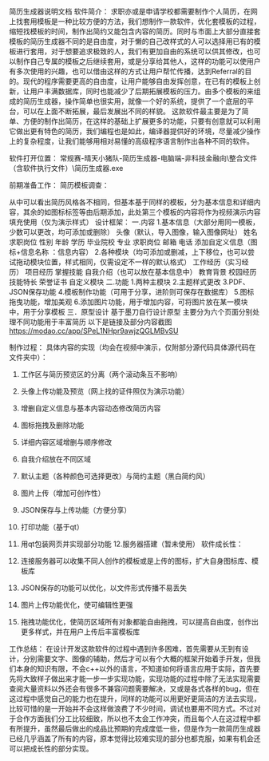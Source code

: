 # 
简历生成器说明文档
软件简介：
求职亦或是申请学校都需要制作个人简历，在网上找套用模板是一种比较方便的方法，我们想制作一款软件，优化套模板的过程，缩短找模板的时间，制作出简约又能包含内容的简历。同时与市面上大部分直接套模板的简历生成器不同的是自由度，对于懒的自己改样式的人可以选择用已有的模板进行套用，对于想要追求极致的人，我们有更加自由的系统可以供其修改，也可以制作自己专属的模板之后继续套用，或是分享给其他人，这样的功能可以使用户有多次使用的兴趣，也可以借由这样的方式让用户帮忙传播，达到Referral的目的。现代的程序需要更高的自由度，让用户能够自由发挥创意，在已有的模板上创新，让用户丰满数据库，同时也能减少了后期拓展模板的压力。由多个模板的来组成的简历生成器，操作简单也很实用，就像一个好的系统，提供了一个底层的平台，可以在上面不断拓展，最后发展出不同的样貌。
这款软件最主要是为了简单、方便的制作出简历，在这样的基础上扩展更多的功能，只要有创意就可以利用它做出更有特色的简历，我们编程也是如此，编译器提供好的环境，尽量减少操作上的复杂程度，让我们能够用相对易懂的高级程序语言制作出各种不同的软件。

软件打开位置：
常规赛-晴天小猪队-简历生成器-电脑端-非科技金融向\整合文件（含软件执行文件）\简历生成器.exe
 
前期准备工作：
简历模板调查：
   
从中可以看出简历风格各不相同，但基本基于同样的模板，分为基本信息和详细内容，其余的如图标标签等由后期添加，此处第三个模板的内容将作为视频演示内容填充使用（仅为演示样式）
设计框架：
一.内容
1.基本信息（大部分用同一模板，少数可以更改，均可添加或删除）
头像（默认，导入图像，输入图像网址）
姓名
求职岗位
性别
年龄
学历
毕业院校
专业
求职岗位
邮箱
电话
添加自定义信息（图标+信息名称 ：信息内容）
2.各种模块（均可添加或删减，上下移位，也可以尝试拖动模块位置，样式相同，仅需设定不一样的默认格式）
工作经历（实习经历）
项目经历
掌握技能
自我介绍（也可以放在基本信息中）
教育背景
校园经历
技能特长
荣誉证书
自定义模块
二.功能
1.两种主模块
2.主题样式更改
3.PDF、JSON保存功能
4.模板制作功能（可用于分享，进阶则可保存在数据库）
5.图标拖曳功能，增加美观
6.添加图片功能，用于增加内容，可将图片放在某一模块中，用于分享模板
三．原型设计
基于墨刀自行设计原型
主要分为六个页面分别处理不同功能用于丰富简历
以下是链接及部分内容截图
https://modao.cc/app/SPeL1NHpr9awjzQGLMBvSU
 
制作过程：
具体内容的实现（均会在视频中演示，仅附部分源代码具体源代码在文件夹中）：
1.	工作区与简历预览区的分离（两个滚动条互不影响）
 
2.	头像上传功能及预览（网上找的证件照仅为演示功能）
 
 
3.	增删自定义信息与基本内容动态修改简历内容
 

4.	图标拖拽及删除功能
  
5.	详细内容区域增删与顺序修改
 
 
6.	自我介绍放在不同区域
 
 
7.	默认主题（各种颜色可选择更改）与简约主题（黑白简约风）
 
8.	图片上传（增加可创作性）
9.	JSON保存与上传功能（方便分享）
 
10.	打印功能（基于qt）
11.	用qt包装网页并实现部分功能
12.服务器搭建（暂未使用）
软件成长性：
1.	连接服务器可以收集不同人创作的模板或是上传的图标，扩大自身图标库、模板库
2.	JSON保存的功能可以优化，以文件形式传播不易丢失
3.	图片上传功能优化，使可编辑性更强
4.	拖拽功能优化，使简历区域所有对象都能自由拖拽，可以提高自由度，创作出更多样式，并在用户上传后丰富模板库

工作总结：
在设计开发这款软件的过程中遇到许多困难，首先需要从无到有设计，分别需要文字、图像的辅助，然后才可以有个大概的框架开始着手开发，但我们本身的知识有限，不会c++以外的语言，不知道如何将语言应用于实际，首先要先将大致样子做出来才能一步一步实现功能，实现功能的过程中除了无法实现需要查阅大量资料以外还会有很多不兼容问题需要解决，又或是各式各样的bug，但在这过程中感觉自己的能力也在提升，同样的功能可以用更好更简洁的方法去实现，比较可惜的是一开始并不会这样做浪费了不少时间，调试也要用不同方式。不过对于合作方面我们分工比较细致，所以也不太会工作冲突，而且每个人在这过程中都有所提升，虽然最后做出的成品比预期的完成度低一些，但是作为一款简历生成器已经几乎涵盖了所有的内容，原本觉得比较难实现的部分也都克服，如果有机会还可以把成长性的部分实现。

